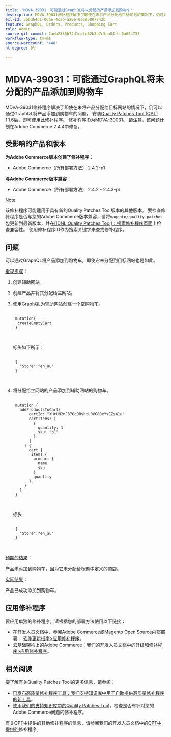```yaml
---
title: 'MDVA-39031：可能通过GraphQL将未分配的产品添加到购物车'
description: MDVA-39031修补程序解决了即使在未将产品分配给目标网站的情况下，仍可以通过GraphQL将产品添加到购物车的问题。 安装[Quality Patches Tool (QPT)](/help/announcements/adobe-commerce-announcements/magento-quality-patches-released-new-tool-to-self-serve-quality-patches.md) 1.1.6后，即可使用此修补程序。 修补程序ID为MDVA-39031。 请注意，该问题计划在Adobe Commerce 2.4.4中修复。
exl-id: 5bbd64d1-06ae-4cab-a20e-0e5e5807742b
feature: GraphQL, Orders, Products, Shopping Cart
role: Admin
source-git-commit: 2aeb2355b74d1cdfc62b5e7c5aa04fcd0a654733
workflow-type: tm+mt
source-wordcount: '448'
ht-degree: 0%

---
```


# MDVA-39031：可能通过GraphQL将未分配的产品添加到购物车

MDVA-39031修补程序解决了即使在未将产品分配给目标网站的情况下，仍可以通过GraphQL将产品添加到购物车的问题。 安装[Quality Patches Tool (QPT)](/help/announcements/adobe-commerce-announcements/magento-quality-patches-released-new-tool-to-self-serve-quality-patches.md) 1.1.6后，即可使用此修补程序。 修补程序ID为MDVA-39031。 请注意，该问题计划在Adobe Commerce 2.4.4中修复。

## 受影响的产品和版本

**为Adobe Commerce版本创建了修补程序：**

* Adobe Commerce（所有部署方法） 2.4.2-p1

**与Adobe Commerce版本兼容：**

* Adobe Commerce（所有部署方法） 2.4.2 - 2.4.3-p1

>[!NOTE]
>
>该修补程序可能适用于具有新的Quality Patches Tool版本的其他版本。 要检查修补程序是否与您的Adobe Commerce版本兼容，请将`magento/quality-patches`包更新到最新版本，并在[[!DNL Quality Patches Tool]：搜索修补程序页面](https://experienceleague.adobe.com/tools/commerce-quality-patches/index.html)上检查兼容性。 使用修补程序ID作为搜索关键字来查找修补程序。

## 问题

可以通过GraphQL将产品添加到购物车，即使它未分配到目标网站也是如此。

<u>重现步骤</u>：

1. 创建辅助网站。
1. 创建产品并将其分配给主网站。
1. 使用GraphQL为辅助网站创建一个空购物车。

   <pre>
    <code class="language-graphql">
    mutation{
     createEmptyCart
    }
    </code>
    </pre>

   标头如下所示：

   <pre>
    <code class="language-graphql">
    {
      "Store":"en_au"
    }
    </code>
    </pre>

1. 将分配给主网站的产品添加到辅助网站的购物车。

   <pre>
    <code class="language-graphql">
    mutation {
      addProductsToCart(
          cartId: "XHrUN2nJ37OqDByhtL0VC8OxYsEZs41c"
          cartItems: [
            {
              quantity: 1
              sku: "p1"
            }
          ]
        ) {
          cart {
           items {
            product {
              name
              sku
            }
            quantity
          }
        }
      }
    }
    </code>
    </pre>

   标头

   <pre>
    <code class="language-graphql">
    {
      "Store":"en_au"
    }
    </code>
    </pre>

<u>预期的结果</u>：

产品未添加到购物车，因为它未分配给标题中定义的商店。

<u>实际结果</u>：

产品已成功添加到购物车。

## 应用修补程序

要应用单独的修补程序，请根据您的部署方法使用以下链接：

* 在开发人员文档中，参阅Adobe Commerce或Magento Open Source内部部署： [软件更新指南>应用修补程序](https://experienceleague.adobe.com/en/docs/commerce-operations/tools/quality-patches-tool/usage)。
* 云基础架构上的Adobe Commerce：我们的开发人员文档中的[升级和修补程序>应用修补程序](https://experienceleague.adobe.com/en/docs/commerce-cloud-service/user-guide/develop/upgrade/apply-patches)。

## 相关阅读

要了解有关Quality Patches Tool的更多信息，请参阅：

* [已发布高质量修补程序工具：我们支持知识库中用于自助提供高质量修补程序的新工具](/help/announcements/adobe-commerce-announcements/magento-quality-patches-released-new-tool-to-self-serve-quality-patches.md)。
* [使用我们的支持知识库中的Quality Patches Tool](/help/support-tools/patches-available-in-qpt-tool/check-patch-for-magento-issue-with-magento-quality-patches.md)，检查是否有针对您的Adobe Commerce问题的修补程序。

有关QPT中提供的其他修补程序的信息，请参阅我们的开发人员文档中的[QPT中提供的](https://experienceleague.adobe.com/tools/commerce-quality-patches/index.html)修补程序。
